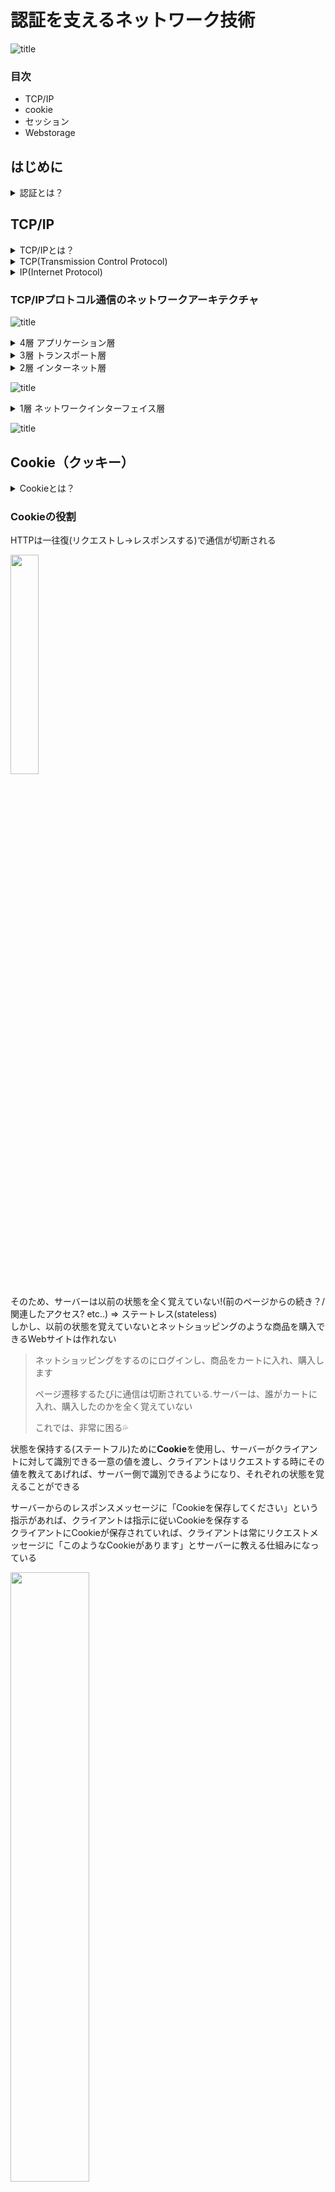 # 認証を支えるネットワーク技術
![title](./pic_certification/giphybetworkgif.gif)  

### 目次  
 - TCP/IP  
 - cookie
 - セッション  
 - Webstorage  

## はじめに
<details><summary>認証とは？</summary>   
<p>通信の相手が誰（何）であるかを確認すること</p></details>  

## TCP/IP
<details><summary>TCP/IPとは？</summary>   
<p>コンピュータネットワークにおいて、世界標準的に利用されている通信規則。機器やOSが異なっても共通のプロトコルを用いて通信を成立させるもの</p></details>  
<details><summary>TCP(Transmission Control Protocol)</summary>
<p>送ったデータが相手に届いたか、その都度確認しながら通信するやり方</p>
<p>正確な信号を送信する通信の規格を定めたもの</p>
</details>  
<details><summary>IP(Internet Protocol)</summary>
<p>IPアドレスと呼ばれる数値を付与しその数字を用いて通信先の指定及び呼び出しを行いネットワーク通信を行うこと</p>
</details>  
  
### TCP/IPプロトコル通信のネットワークアーキテクチャ
![title](./pic_certification/pic1.jpg)  

<details><summary>4層 アプリケーション層</summary>   
<p>アプリケーションで扱うデータのフォーマットや手順を決める役割</p>
<p>アプリケーションは基本的には人間が扱うため、文字や画像など人間が認識できるようにデータを表現</p>
<p>主要プロトコル：「HTTP」「SMTP」「POP3」「IMAP4」「DHCP」「DNS」</p>
</details>  
<details><summary>3層 トランスポート層</summary>   
<p>データを適切なアプリケーションに振り分ける役割</p>
<p>最下層からトランスポート層まで正しく機能すると、送信元と宛先のアプリケーション間でデータの送受信ができるようになる</p>
<p>主要プロトコル：TCP , UDP</p>
</details>  
<details><summary>2層 インターネット層</summary>   
<p>複数のネットワーク間のデータ転送を行う役割</p>
<p>ネットワークはたくさんのネットワークが存在し、そこに色々な機器を接続していることで実現</p>
<p>主要プロトコル：「IP」「ICMP」「ARP」</p>
<p>「ルータ」：多数のネットワーク同士を接続してデータ転送を行う</p>  
<p>「ルーティング」：ルータによるネットワーク間のデータ転送</p> 
<p>「エンドツーエンド通信」：ネットワーク間のデータ転送</p>
</details> 

![title](./pic_certification/pic2.jpg)  

<details><summary>1層 ネットワークインターフェイス層</summary>   
<p>同一のネットワーク内でデータを転送する役割</p>
<p>例)ルータやレイヤ3スイッチで区切られる範囲 or レイヤ2スイッチで構成する範囲</p>
<p>主要プロトコル：有線の「Ethernet（イーサーネット）」, 無線LAN（Wi-Fi) , PPP</p>
</details>  
  
![title](./pic_certification/pic3.jpg)  

## Cookie（クッキー）  
<details><summary>Cookieとは？</summary>   
<p>正式名称：HTTP Cookie</p>
<p>WebサーバアプリケーションがWebブラウザに対し特定の情報を保持させておく仕組み</p>
</details>  

### Cookieの役割  
HTTPは一往復(リクエストし→レスポンスする)で通信が切断される  

<img src="./pic_certification/pic4.jpg" width="30%">  

そのため、サーバーは以前の状態を全く覚えていない!(前のページからの続き？/関連したアクセス? etc..) => ステートレス(stateless)  
しかし、以前の状態を覚えていないとネットショッピングのような商品を購入できるWebサイトは作れない  
>ネットショッピングをするのにログインし、商品をカートに入れ、購入します</p>
ページ遷移するたびに通信は切断されている.サーバーは、誰がカートに入れ、購入したのかを全く覚えていない</p>
これでは、非常に困る💦  

状態を保持する(ステートフル)ために**Cookie**を使用し、サーバーがクライアントに対して識別できる一意の値を渡し、クライアントはリクエストする時にその値を教えてあげれば、サーバー側で識別できるようになり、それぞれの状態を覚えることができる  

サーバーからのレスポンスメッセージに「Cookieを保存してください」という指示があれば、クライアントは指示に従いCookieを保存する  
クライアントにCookieが保存されていれば、クライアントは常にリクエストメッセージに「このようなCookieがあります」とサーバーに教える仕組みになっている  

<img src="./pic_certification/pic5.jpg" width="50%">  
  
サーバーは、レスポンスメッセージに**Set-Cookie**ヘッダを付与することで、クライアントに対して「Cookieを保存してください」と指示することが可能  
**Set-Cookie**ヘッダには、Cookieの有効期限やCookieを送るドメイン、有効パスなどの各属性があり「 ; 」で区切って記述することで設定が可能  
```
// レスポンスメッセージ（Set-Cookieヘッダの構文）
Set-Cookie: 名前=値;[expires=有効期間(日時)];[Path=URL相対パス];[Domain=ドメイン名];[secure];[httponly]
```  
```
// レスポンスメッセージ（Set-Cookieヘッダの記述例）
Set-Cookie: a=b; expires=Mon, 15-Aug-2016 12:00:00 GMT; path=/; domain=xxxx.com; secure; httponly
```  
**Set-Cookie**ヘッダの内容に従い、クライアントはCookieを保存する
逆にクライアントは、リクエストメッセージに**Cookie**ヘッダを付与することで、サーバーに対して「このようなCookieが保存されています」と教えることができる
Cookieが存在する限り、常にリクエストメッセージに**Cookie**ヘッダを付与します  
```
// リクエストメッセージ（Cookieヘッダの構文）
Cookie: 名前=値
```  
```
// リクエストメッセージ（Cookieヘッダの記述例）
Cookie: a=ba
```

 - Cookieによって各ユーザが閲覧するWebページの内容をカスタマイズすることなどが出来る.  
 - WebブラウザでWebサービスにアクセスをする際にログインをして利用する場合がありますが、事前にログインをしているときとログインが必要な場合があるが、これはサーバがログイン情報を記憶しているのではなくクライアントマシンのWebブラウザのCookieに記憶されており、以前にログインしたことあるサイトであればIDとパスワードの情報を同時に送信しているので自動的にログインが出来ていることなる.  
 - CookieはHTTPリクエストヘッダに格納されておりサーバに送信されます.  
  
## セッション  
<details><summary>セッションとは？</summary>   
<p>コンピュータネットワーク用語で、一連の通信のこと</p>
<p>接続を確立してから切断するまでが一つのセッション</p></details> 
HTTPのセッションは「セッションID」を使って同一のセッションを管理する  
セッションIDはHTTP cookieに保存してHTTPヘッダに格納して送受信したり、URLに埋め込んでGETPメソッドで送受信したりする.  

### セッションの管理  
例) ネットショッピング  
ネットショッピングの場合、ログインし・商品をカートに入れ・購入 まで一連の処理（セッション）として扱いたいが、HTTPはステートレスのため、一連の処理（セッション）として扱うことができない...  
⬇︎そこで  
**Cookieを利用して、一連の処理（セッション）として扱う.**  
 - Cookieに一意の値を入れ、リクエストするときにCookieにある値も一緒に送ってもらうことで識別可能になり、一連の処理として扱えるようになる  
 - Cookieを利用することで、セッション管理が可能に

### PHPでセッションを管理 
PHPでセッションを開始するには**session_start()**関数を使用する  
```
session_start();
```  
session_start()を記述することで、自動でセッションIDを発行してくれる！
<details><summary>セッションIDとは？</summary>  
<p>一意の値の役割をする</p>
<p>セッションを管理するために、Cookieに一意の値を入れて、リクエストしてもらうことで、一連の処理として扱える</p>
</details>  
セッションIDを発行する際は、セッションIDごとにセッションファイルを作成し、サーバーに保存される  
→作成されたセッションファイルには任意の値を入れることができる  

***session_start()は、リクエストメッセージにセッションIDがあるのか/ないのかで挙動が変わる***  

#### リクエストメッセージにセッションIDがある場合  
 - セッションIDがあれば、該当するセッションファイルにある情報を参照する  
#### リクエストメッセージにセッションIDがない場合  
 - セッションIDがなければ、セッションIDを発行し、セッションIDをCookieに保存するようにレスポンスメッセージを送信する  
 - セッションIDを発行する際に、サーバー側では、セッションIDごとにセッションファイルを作成する  
  
  


https://www.ipa.go.jp/security/awareness/administrator/secure-web/chap6/6_session-1.html  
https://qiita.com/7968/items/ce03feb17c8eaa6e4672
  


## Web Storage  
クライアント側にデータをローカル環境に記録するための仕組み  

#### Web StorageとCookieとの比較
|                |      有効期限      |      データ量      | サーバーへのデータ送信 | 操作 |
|:-------------------|:--------------------|:--------------------|:-------|:----
| LocalStorage | 永続的に有効 | ドメインに対して5MB~10MB | データ利用時のみ | Javascript
| SessionStorage | ウィンドウ・タブを閉じるまで | ドメインに対して5MB~10MB | データ利用時のみ | Javascript
| Cookie | ウィンドウ・タブを閉じるまでor任意設定まで | 4KB |  リクエスト毎に自動送信 | サーバー側の言語(PHPなど)
  
### Web StorageとCookieを比べてみて...  
 - ユーザー情報を保存するにはCookie(サーバー側の言語で書かれることが多い)  
 - Cookieはサーバアクセスするたびに自動送信するのでセキュリティは低い？  
 - Cookieは膨大なデータは扱い辛い(サーバが同じコンピュータに対して発行できるCookieの数が20個)  
 - Webstorageはサーバとの通信が発生しない(WebStorageとはブラウザにデータを保存しておく為の仕組み)  
 - Cookieはwebstorageより有効期限を自由に設定できる
 - Webstorageの魅力的な保存容量  
 - Webstorageは[個人情報レベルの貴重情報]の保存には適さない  
 　→クロスサイトスクリプティング（XSS）などの対策をしていないとデータを盗まれる可能性アリ  


https://developer.mozilla.org/ja/docs/Web/API/Web_Storage_API

